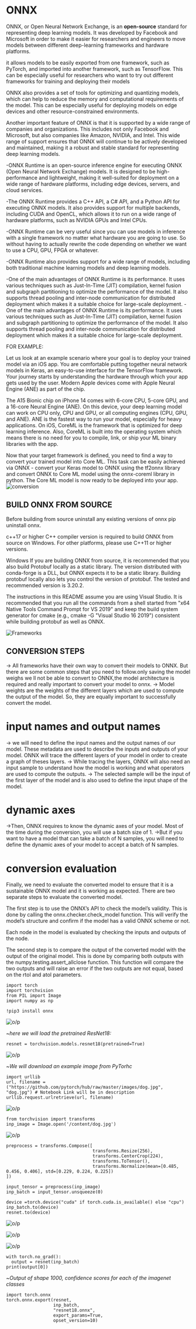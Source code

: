 # ONNX

ONNX, or Open Neural Network Exchange, is an **open-source** standard for representing deep learning models. It was developed by Facebook and Microsoft in order to make it easier for researchers and engineers to move models between different deep-learning frameworks and hardware platforms.

it allows models to be easily exported from one framework, such as PyTorch, and imported into another framework, such as TensorFlow. This can be especially useful for researchers who want to try out different frameworks for training and deploying their models

ONNX also provides a set of tools for optimizing and quantizing models, which can help to reduce the memory and computational requirements of the model. This can be especially useful for deploying models on edge devices and other resource-constrained environments.

Another important feature of ONNX is that it is supported by a wide range of companies and organizations. This includes not only Facebook and Microsoft, but also companies like Amazon, NVIDIA, and Intel. This wide range of support ensures that ONNX will continue to be actively developed and maintained, making it a robust and stable standard for representing deep learning models.
  
  -ONNX Runtime is an open-source inference engine for executing ONNX (Open Neural Network Exchange) models. It is designed   to be high-performance and lightweight, making it well-suited for deployment on a wide range of hardware  platforms, including edge devices, servers, and cloud services.
  
  -The ONNX Runtime provides a C++ API, a C# API, and a Python API for executing ONNX models. It also provides support for 
   multiple backends, including CUDA and OpenCL, which allows it to run on a wide range of hardware platforms, such as NVIDIA GPUs and Intel CPUs.
  
  -ONNX Runtime can be very useful since you can use models in inference with a single framework no matter what hardware you 
   are going to use. So without having to actually rewrite the code depending on whether we want to use a CPU, GPU, FPGA or 
   whatever.
  
  -ONNX Runtime also provides support for a wide range of models, including both traditional machine learning models and deep learning models. 
  
  -One of the main advantages of ONNX Runtime is its performance. It uses various techniques such as Just-In-Time (JIT) compilation, kernel fusion and subgraph partitioning to optimize the performance of the model. It also supports thread pooling and inter-node communication for distributed deployment which makes it a suitable choice for large-scale deployment. -One of the main advantages of ONNX Runtime is its performance. It uses various techniques such as Just-In-Time (JIT) compilation, kernel fusion and subgraph partitioning to optimize the performance of the model. It also supports thread pooling and inter-node communication for distributed deployment which makes it a suitable choice for large-scale deployment.
 
FOR EXAMPLE:

Let us look at an example scenario where your goal is to deploy your trained model via an iOS app. You are comfortable putting together neural network models in Keras, an easy-to-use interface for the TensorFlow framework. Your journey starts by understanding the hardware through which your app gets used by the user. Modern Apple devices come with Apple Neural Engine (ANE) as part of the chip. 

The A15 Bionic chip on iPhone 14 comes with 6-core CPU, 5-core GPU, and a 16-core Neural Engine (ANE). On this device, your deep learning model can work on CPU only, CPU and GPU, or all computing engines (CPU, GPU, and ANE). ANE is the fastest way to run your model, especially for heavy applications. On iOS, CoreML is the framework that is optimized for deep learning inference. Also, CoreML is built into the operating system which means there is no need for you to compile, link, or ship your ML binary libraries with the app.

Now that your target framework is defined, you need to find a way to convert your trained model into Core ML. This task can be easily achieved via ONNX - convert your Keras model to ONNX using the tf2onnx library and convert ONNX to Core ML model using the onnx-coreml library in python.  The Core ML model is now ready to be deployed into your app.
![conversion](images/img1.JPG)

## BUILD ONNX FROM SOURCE
Before building from source uninstall any existing versions of onnx pip uninstall onnx.

c++17 or higher C++ compiler version is required to build ONNX from source on Windows. For other platforms, please use C++11 or higher versions.


Windows
If you are building ONNX from source, it is recommended that you also build Protobuf locally as a static library. The version distributed with conda-forge is a DLL, but ONNX expects it to be a static library. Building protobuf locally also lets you control the version of protobuf. The tested and recommended version is 3.20.2.

The instructions in this README assume you are using Visual Studio. It is recommended that you run all the commands from a shell started from "x64 Native Tools Command Prompt for VS 2019" and keep the build system generator for cmake (e.g., cmake -G "Visual Studio 16 2019") consistent while building protobuf as well as ONNX.

![Frameworks](images/img2.PNG)

## CONVERSION STEPS
-> All frameworks have their own way to convert their models to ONNX. But there are some common steps that you need to follow.only saving the model weighs we ll not be able to convert to ONNX,the model architecture is required and really important to convert your model to onnx.
-> Model weights are the weights of the different layers which are used to compute the output of the model. So, they are equally important to successfully convert the model.
# input names and output names
-> we will need to define the input names and the output names of our model. These metadata are used to describe the inputs and outputs of your model.
 ONNX will trace the different layers of your model in order to create a graph of theses layers.
-> While tracing the layers, ONNX will also need an input sample to understand how the model is working and what operators are used to compute the outputs.
-> The selected sample will be the input of the first layer of the model and is also used to define the input shape of the model.
# dynamic axes
->Then, ONNX requires to know the dynamic axes of your model. Most of the time during the conversion, you will use a batch size of 1.
->But if you want to have a model that can take a batch of N samples, you will need to define the dynamic axes of your model to accept a batch of N samples.
# conversion evaluation
Finally, we need to evaluate the converted model to ensure that it is a sustainable ONNX model and it is working as expected. There are two separate steps to evaluate the converted model.

The first step is to use the ONNX’s API to check the model’s validity. This is done by calling the onnx.checker.check_model function. This will verify the model’s structure and confirm if the model has a valid ONNX scheme or not.

Each node in the model is evaluated by checking the inputs and outputs of the node.

The second step is to compare the output of the converted model with the output of the original model. This is done by comparing both outputs with the numpy.testing.assert_allclose function.
This function will compare the two outputs and will raise an error if the two outputs are not equal, based on the rtol and atol parameters.
```
import torch
import torchvision
from PIL import Image
import numpy as np
```
```
!pip3 install onnx
```
![o/p](images/img11.png)

~*here we will load the pretrained ResNet18:*
```
resnet = torchvision.models.resnet18(pretrained=True)
```

![o/p](images/img12.png)

~*We will download an example image from PyTorhc*
```
import urllib
url, filename = ("https://github.com/pytorch/hub/raw/master/images/dog.jpg", "dog.jpg") # Notebook Link will be in description
urllib.request.urlretrieve(url, filename)
```
![o/p](images/img13.png)

```
from torchvision import transforms
inp_image = Image.open('/content/dog.jpg')
```
![o/p](images/img14.png)
```
preprocess = transforms.Compose([
                                 transforms.Resize(256),
                                 transforms.CenterCrop(224),
                                 transforms.ToTensor(),
                                 transforms.Normalize(mean=[0.485, 0.456, 0.406], std=[0.229, 0.224, 0.225])
])
```

```
input_tensor = preprocess(inp_image)
inp_batch = input_tensor.unsqueeze(0)
```
```
device =torch.device("cuda" if torch.cuda.is_available() else "cpu")
inp_batch.to(device)
resnet.to(device)
```
![o/p](images/img15.png)

![o/p](images/img16.png)

![o/p](images/img17.png)
```
with torch.no_grad():
  output = resnet(inp_batch)
print(output[0])
```
~*Output of shape 1000, confidence scores for each of the imagenet classes*
```
import torch.onnx
torch.onnx.export(resnet,
                  inp_batch,
                  "resnet18.onnx",
                  export_params=True,
                  opset_version=10)
```
